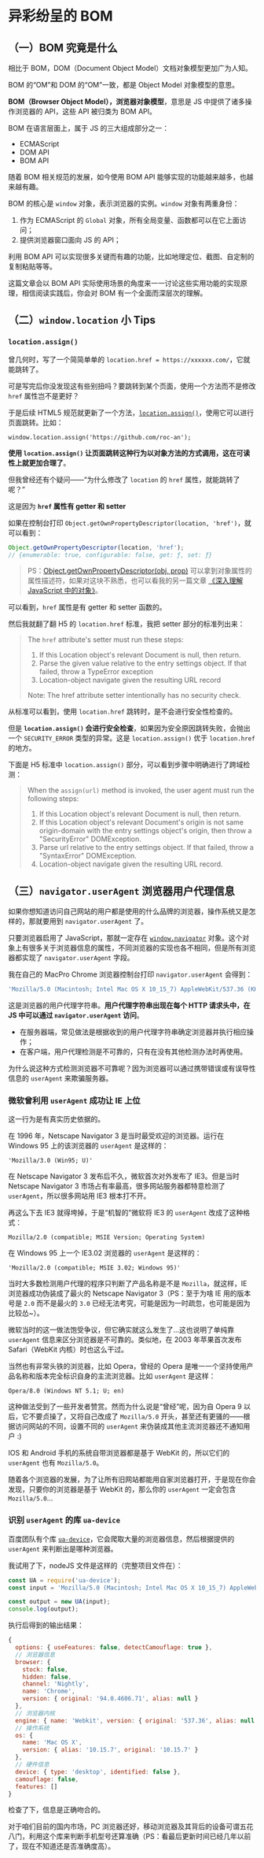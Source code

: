 # 异彩纷呈的 BOM

## （一）BOM 究竟是什么

相比于 BOM，DOM（Document Object Model）文档对象模型更加广为人知。

BOM 的“OM”和 DOM 的“OM”一致，都是 Object Model 对象模型的意思。

**BOM（Browser Object Model），浏览器对象模型**，意思是 JS 中提供了诸多操作浏览器的 API，这些 API 被归类为 BOM API。

BOM 在语言层面上，属于 JS 的三大组成部分之一：

* ECMAScript
* DOM API
* BOM API

随着 BOM 相关规范的发展，如今使用 BOM API 能够实现的功能越来越多，也越来越有趣。

BOM 的核心是 `window` 对象，表示浏览器的实例。`window` 对象有两重身份：

1. 作为 ECMAScript 的 `Global` 对象，所有全局变量、函数都可以在它上面访问；
2. 提供浏览器窗口面向 JS 的 API；

利用 BOM API 可以实现很多关键而有趣的功能，比如地理定位、截图、自定制的复制粘贴等等。

这篇文章会以 BOM API 实际使用场景的角度来一一讨论这些实用功能的实现原理，相信阅读实践后，你会对 BOM 有一个全面而深层次的理解。

## （二）`window.location` 小 Tips

### `location.assign()`

曾几何时，写了一个简简单单的 `location.href = https://xxxxxx.com/`，它就能跳转了。

可是写完后你没发现这有些别扭吗？要跳转到某个页面，使用一个方法而不是修改 `href` 属性岂不是更好？

于是后续 HTML5 规范就更新了一个方法，[`location.assign()`](https://developer.mozilla.org/zh-CN/docs/Web/API/Location/assign)，使用它可以进行页面跳转。比如：

`window.location.assign('https://github.com/roc-an');`

**使用 `location.assign()` 让页面跳转这种行为以对象方法的方式调用，这在可读性上就更加合理了**。

但我曾经还有个疑问——“为什么修改了 `location` 的 `href` 属性，就能跳转了呢？”

这是因为 **`href` 属性有 getter 和 setter**

如果在控制台打印 `Object.getOwnPropertyDescriptor(location, 'href')`，就可以看到：

```js
Object.getOwnPropertyDescriptor(location, 'href');
// {enumerable: true, configurable: false, get: ƒ, set: ƒ}
```

> PS：[Object.getOwnPropertyDescriptor(obj, prop)](https://developer.mozilla.org/zh-CN/docs/Web/JavaScript/Reference/Global_Objects/Object/getOwnPropertyDescriptor) 可以拿到对象属性的属性描述符，如果对这块不熟悉，也可以看我的另一篇文章 [《深入理解 JavaScript 中的对象》](https://github.com/roc-an/blog/issues/6)。

可以看到，`href` 属性是有 getter 和 setter 函数的。

然后我就翻了翻 H5 的 `location.href` 标准，我把 setter 部分的标准列出来：

> The `href` attribute's setter must run these steps:
>
> 1. If this Location object's relevant Document is null, then return.
> 2. Parse the given value relative to the entry settings object. If that failed, throw a TypeError exception
> 3. Location-object navigate given the resulting URL record
>
> Note: The href attribute setter intentionally has no security check.

从标准可以看到，使用 `location.href` 跳转时，是不会进行安全性检查的。

但是 **`location.assign()` 会进行安全检查**，如果因为安全原因跳转失败，会抛出一个 `SECURITY_ERROR` 类型的异常。这是 `location.assign()` 优于 `location.href` 的地方。

下面是 H5 标准中 `location.assign()` 部分，可以看到步骤中明确进行了跨域检测：

> When the `assign(url)` method is invoked, the user agent must run the following steps:
>
> 1. If this Location object's relevant Document is null, then return.
> 2. If this Location object's relevant Document's origin is not same origin-domain with the entry settings object's origin, then throw a "SecurityError" DOMException.
> 3. Parse url relative to the entry settings object. If that failed, throw a "SyntaxError" DOMException.
> 4. Location-object navigate given the resulting URL record.

## （三）`navigator.userAgent` 浏览器用户代理信息

如果你想知道访问自己网站的用户都是使用的什么品牌的浏览器，操作系统又是怎样的，那就要用到 `navigator.userAgent` 了。

只要浏览器启用了 JavaScript，那就一定存在 [`window.navigator`](https://developer.mozilla.org/en-US/docs/Web/API/Navigator) 对象。这个对象上有很多关于浏览器信息的属性，不同浏览器的实现也各不相同，但是所有浏览器都实现了 `navigator.userAgent` 字段。

我在自己的 MacPro Chrome 浏览器控制台打印 `navigator.userAgent` 会得到：

```js
'Mozilla/5.0 (Macintosh; Intel Mac OS X 10_15_7) AppleWebKit/537.36 (KHTML, like Gecko) Chrome/94.0.4606.71 Safari/537.36'
```

这是浏览器的用户代理字符串。**用户代理字符串出现在每个 HTTP 请求头中，在 JS 中可以通过 `navigator.userAgent` 访问**。

* 在服务器端，常见做法是根据收到的用户代理字符串确定浏览器并执行相应操作；
* 在客户端，用户代理检测是不可靠的，只有在没有其他检测办法时再使用。

为什么说这种方式检测浏览器不可靠呢？因为浏览器可以通过携带错误或有误导性信息的 `userAgent` 来欺骗服务器。

### 微软曾利用 `userAgent` 成功让 IE 上位

这一行为是有真实历史依据的。

在 1996 年，Netscape Navigator 3 是当时最受欢迎的浏览器。运行在 Windows 95 上的该浏览器的 `userAgent` 是这样的：

`'Mozilla/3.0 (Win95; U)'`

在 Netscape Navigator 3 发布后不久，微软首次对外发布了 IE3。但是当时 Netscape Navigator 3 市场占有率最高，很多网站服务器都特意检测了 `userAgent`，所以很多网站用 IE3 根本打不开。

再这么下去 IE3 就得垮掉，于是“机智的”微软将 IE3 的 `userAgent` 改成了这种格式：

`Mozilla/2.0 (compatible; MSIE Version; Operating System)`

在 Windows 95 上一个 IE3.02 浏览器的 `userAgent` 是这样的：

`'Mozilla/2.0 (compatible; MSIE 3.02; Windows 95)'`

当时大多数检测用户代理的程序只判断了产品名称是不是 `Mozilla`，就这样，IE 浏览器成功伪装成了最火的 Netscape Navigator 3（PS：至于为啥 IE 用的版本号是 `2.0` 而不是最火的 `3.0` 已经无法考究，可能是因为一时疏忽，也可能是因为比较怂~）。

微软当时的这一做法饱受争议，但它确实就这么发生了...这也说明了单纯靠 `userAgent` 信息来区分浏览器是不可靠的。类似地，在 2003 年苹果首次发布 Safari（WebKit 内核）时也这么干过。

当然也有非常头铁的浏览器，比如 Opera，曾经的 Opera 是唯一一个坚持使用产品名称和版本完全标识自身的主流浏览器。比如 `userAgent` 是这样：

`Opera/8.0 (Windows NT 5.1; U; en)`

这种做法受到了一些开发者赞赏。然而为什么说是“曾经”呢，因为自 Opera 9 以后，它不要贞操了，又将自己改成了 `Mozilla/5.0` 开头，甚至还有更骚的——根据访问网站的不同，设置不同的 `userAgent` 来伪装成其他主流浏览器还不通知用户 :)

IOS 和 Android 手机的系统自带浏览器都是基于 WebKit 的，所以它们的 `userAgent` 也有 `Mozilla/5.0`。

随着各个浏览器的发展，为了让所有旧网站都能用自家浏览器打开，于是现在你会发现，只要你的浏览器是基于 WebKit 的，那么你的 `userAgent` 一定会包含 `Mozilla/5.0`...

### 识别 `userAgent` 的库 `ua-device`

百度团队有个库 [`ua-device`](https://github.com/fex-team/ua-device)，它会爬取大量的浏览器信息，然后根据提供的 `userAgent` 来判断出是哪种浏览器。

我试用了下，nodeJS 文件是这样的（完整项目文件在）：

```js
const UA = require('ua-device');
const input = 'Mozilla/5.0 (Macintosh; Intel Mac OS X 10_15_7) AppleWebKit/537.36 (KHTML, like Gecko) Chrome/94.0.4606.71 Safari/537.36'

const output = new UA(input);
console.log(output);
```

执行后得到的输出结果：

```js
{
  options: { useFeatures: false, detectCamouflage: true },
  // 浏览器信息
  browser: {
    stock: false,
    hidden: false,
    channel: 'Nightly',
    name: 'Chrome',
    version: { original: '94.0.4606.71', alias: null }
  },
  // 浏览器内核
  engine: { name: 'Webkit', version: { original: '537.36', alias: null } },
  // 操作系统
  os: {
    name: 'Mac OS X',
    version: { alias: '10.15.7', original: '10.15.7' }
  },
  // 硬件信息
  device: { type: 'desktop', identified: false },
  camouflage: false,
  features: []
}
```

检查了下，信息是正确吻合的。

对于咱们目前的国内市场，PC 浏览器还好，移动浏览器及其背后的设备可谓五花八门，利用这个库来判断手机型号还算准确（PS：看最后更新时间已经几年以前了，现在不知道还是否准确度高）。
